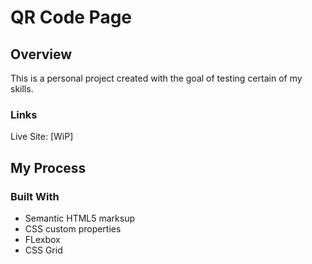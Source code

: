 # QR Code Page

## Overview

This is a personal project created with the goal of testing certain of my skills.

### Links

Live Site: [WiP]

## My Process

### Built With

- Semantic HTML5 marksup
- CSS custom properties
- FLexbox
- CSS Grid
